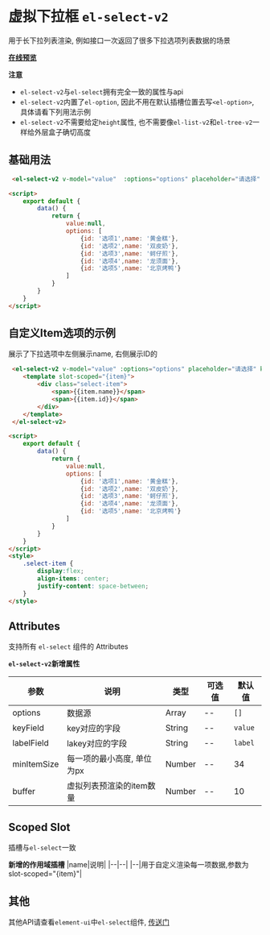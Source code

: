 # 虚拟下拉框 `el-select-v2`

用于长下拉列表渲染, 例如接口一次返回了很多下拉选项列表数据的场景


[**在线预览**](https://lijiahong123.github.io/virtual-component-v2/)

**注意**

- `el-select-v2`与`el-select`拥有完全一致的属性与api
- `el-select-v2`内置了`el-option`, 因此不用在默认插槽位置去写`<el-option>`, 具体请看下列用法示例
- `el-select-v2`不需要给定`height`属性, 也不需要像`el-list-v2`和`el-tree-v2`一样给外层盒子确切高度

## 基础用法

```html
 <el-select-v2 v-model="value"  :options="options" placeholder="请选择" keyField="id" labelField="name"></el-select-v2>

<script>
    export default {
        data() {
            return {
                value:null,
                options: [
                    {id: '选项1',name: '黄金糕'}, 
                    {id: '选项2',name: '双皮奶'}, 
                    {id: '选项3',name: '蚵仔煎'}, 
                    {id: '选项4',name: '龙须面'}, 
                    {id: '选项5',name: '北京烤鸭'}
                ]
            }
        }
    }
</script>
```

## 自定义Item选项的示例

展示了下拉选项中左侧展示name, 右侧展示ID的

```html
 <el-select-v2 v-model="value" :options="options" placeholder="请选择" keyField="id">
    <template slot-scoped="{item}">
        <div class="select-item">
            <span>{{item.name}}</span>
            <span>{{item.id}}</span>
        </div>
    </template>
 </el-select-v2>

<script>
    export default {
        data() {
            return {
                value:null,
                options: [
                    {id: '选项1',name: '黄金糕'}, 
                    {id: '选项2',name: '双皮奶'}, 
                    {id: '选项3',name: '蚵仔煎'}, 
                    {id: '选项4',name: '龙须面'}, 
                    {id: '选项5',name: '北京烤鸭'}
                ]
            }
        }
    }
</script>
<style>
    .select-item {
        display:flex;
        align-items: center;
        justify-content: space-between;
    }
</style>
```

## Attributes

支持所有 `el-select` 组件的 Attributes

**`el-select-v2`新增属性**

|参数|说明|类型|可选值|默认值|
|--|--|--|--|--|
|options|数据源|Array|--|`[]`|
|keyField|key对应的字段|String|--|`value`|
|labelField| lakey对应的字段|String|--|`label`|
|minItemSize|每一项的最小高度, 单位为px|Number|--|34|
|buffer|虚拟列表预渲染的item数量|Number|--|10|

## Scoped Slot

插槽与`el-select`一致

**新增的作用域插槽**
|name|说明|
|--|--|
|--|用于自定义渲染每一项数据,参数为 slot-scoped="{item}"|

## 其他

其他API请查看`element-ui`中`el-select`组件, [传送门](https://element.eleme.io/#/zh-CN/component/select#select-attributes)
